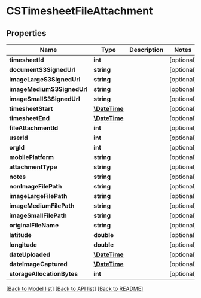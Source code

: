 # CSTimesheetFileAttachment

## Properties
Name | Type | Description | Notes
------------ | ------------- | ------------- | -------------
**timesheetId** | **int** |  | [optional] 
**documentS3SignedUrl** | **string** |  | [optional] 
**imageLargeS3SignedUrl** | **string** |  | [optional] 
**imageMediumS3SignedUrl** | **string** |  | [optional] 
**imageSmallS3SignedUrl** | **string** |  | [optional] 
**timesheetStart** | [**\DateTime**](\DateTime.md) |  | [optional] 
**timesheetEnd** | [**\DateTime**](\DateTime.md) |  | [optional] 
**fileAttachmentId** | **int** |  | [optional] 
**userId** | **int** |  | [optional] 
**orgId** | **int** |  | [optional] 
**mobilePlatform** | **string** |  | [optional] 
**attachmentType** | **string** |  | [optional] 
**notes** | **string** |  | [optional] 
**nonImageFilePath** | **string** |  | [optional] 
**imageLargeFilePath** | **string** |  | [optional] 
**imageMediumFilePath** | **string** |  | [optional] 
**imageSmallFilePath** | **string** |  | [optional] 
**originalFileName** | **string** |  | [optional] 
**latitude** | **double** |  | [optional] 
**longitude** | **double** |  | [optional] 
**dateUploaded** | [**\DateTime**](\DateTime.md) |  | [optional] 
**dateImageCaptured** | [**\DateTime**](\DateTime.md) |  | [optional] 
**storageAllocationBytes** | **int** |  | [optional] 

[[Back to Model list]](../README.md#documentation-for-models) [[Back to API list]](../README.md#documentation-for-api-endpoints) [[Back to README]](../README.md)


